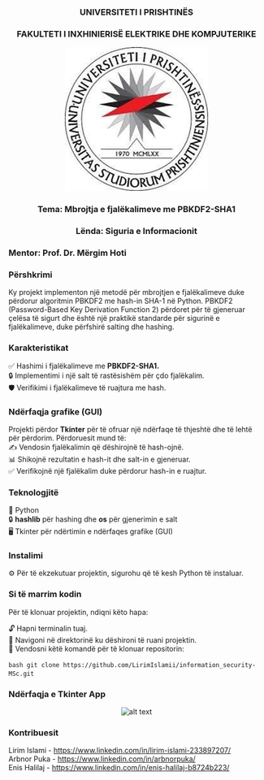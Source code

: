 <div align="center">

### UNIVERSITETI I PRISHTINЁS  
### FAKULTETI I INXHINIERISË ELEKTRIKE DHE KOMPJUTERIKE  

![alt text](image.png)

### Tema: Mbrojtja e fjalëkalimeve me PBKDF2-SHA1
### Lënda: Siguria e Informacionit
<div align="left"><h3>Mentor: Prof. Dr. Mërgim Hoti</h3></div>

</div>

### Përshkrimi
Ky projekt implementon një metodë për mbrojtjen e fjalëkalimeve duke përdorur algoritmin PBKDF2 me hash-in SHA-1 në Python. PBKDF2 (Password-Based Key Derivation Function 2) përdoret për të gjeneruar çelësa të sigurt dhe është një praktikë standarde për sigurinë e fjalëkalimeve, duke përfshirë salting dhe hashing.

### Karakteristikat
✅ Hashimi i fjalëkalimeve me **PBKDF2-SHA1.** <br>
🔒 Implementimi i një salt të rastësishëm për çdo fjalëkalim. <br>
🛡️ Verifikimi i fjalëkalimeve të ruajtura me hash. <br>

### Ndërfaqja grafike (GUI)
Projekti përdor **Tkinter** për të ofruar një ndërfaqe të thjeshtë dhe të lehtë për përdorim. Përdoruesit mund të: <br>
✍️ Vendosin fjalëkalimin që dëshirojnë të hash-ojnë. <br>
📊 Shikojnë rezultatin e hash-it dhe salt-in e gjeneruar. <br>
✅ Verifikojnë një fjalëkalim duke përdorur hash-in e ruajtur. <br>

### Teknologjitë
🐍 Python <br>
🔒 **hashlib** për hashing dhe **os** për gjenerimin e salt <br>
🖥️ Tkinter për ndërtimin e ndërfaqes grafike (GUI) <br>

### Instalimi
⚙️ Për të ekzekutuar projektin, sigurohu që të kesh Python të instaluar.

### Si të marrim kodin

Për të klonuar projektin, ndiqni këto hapa:

🔓 Hapni terminalin tuaj. <br>
📂 Navigoni në direktorinë ku dëshironi të ruani projektin. <br>
📡 Vendosni këtë komandë për të klonuar repositorin: <br>

   ```bash git clone https://github.com/LirimIslamii/information_security-MSc.git ```

### Ndërfaqja e Tkinter App

<div align="center">
  <img src="gui.png" alt="alt text">
</div>

### Kontribuesit

Lirim Islami - https://www.linkedin.com/in/lirim-islami-233897207/ <br>
Arbnor Puka - https://www.linkedin.com/in/arbnorpuka/ <br>
Enis Halilaj - https://www.linkedin.com/in/enis-halilaj-b8724b223/